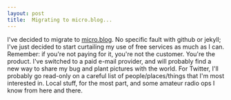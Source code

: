 ```yaml
---
layout: post
title:  Migrating to micro.blog...
---
```

I've decided to migrate to [micro.blog](https://jquinby.micro.blog). No specific fault with github or jekyll; I've just decided to start curtailing my use of free services as much as I can.
Remember: if you're not paying for it, you're not the customer. You're the product. I've switched to a paid e-mail provider, and will probably find a new way to share my
bug and plant pictures with the world. For Twitter, I'll probably go read-only on a careful list of people/places/things that I'm most interested in. Local stuff, for the most
part, and some amateur radio ops I know from here and there.
